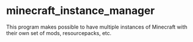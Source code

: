 # minecraft_instance_manager
This program makes possible to have multiple instances of Minecraft with their own set of mods, resourcepacks, etc.
